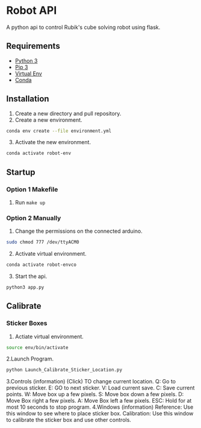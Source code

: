 # Robot API

A python api to control Rubik's cube solving robot using flask.

## Requirements

* [Python 3](https://www.python.org/downloads/)
* [Pip 3](https://www.educative.io/edpresso/installing-pip3-in-ubuntu)
* [Virtual Env](https://packaging.python.org/guides/installing-using-pip-and-virtual-environments/)
* [Conda](https://docs.conda.io/projects/conda/en/latest/)

## Installation

1. Create a new directory and pull repository.
2. Create a new environment.
```bash
conda env create --file environment.yml
```
3. Activate the new environment.
```bash
conda activate robot-env
```
## Startup
### Option 1 Makefile
1. Run `make up`
### Option 2 Manually
1. Change the permissions on the connected arduino.
```bash
sudo chmod 777 /dev/ttyACM0
```
2. Activate virtual environment.
```bash
conda activate robot-envco
```
3. Start the api.
```bash
python3 app.py
```

## Calibrate

### Sticker Boxes
1. Actiate virtual environment.
```bash
source env/bin/activate
```
2.Launch Program.
```bash
python Launch_Calibrate_Sticker_Location.py
```
3.Controls (information)
(Click) TO change current location.
Q: Go to previous sticker.
E: GO to next sticker.
V: Load current save.
C: Save current points.
W: Move box up a few pixels.
S: Move box down a few pixels.
D: Move Box right a few pixels.
A: Move Box left a few pixels.
ESC: Hold for at most 10 seconds to stop program.
4.Windows (information)
Reference: Use this window to see where to place sticker box.
Calibration: Use this window to calibrate the sticker box and use other controls.